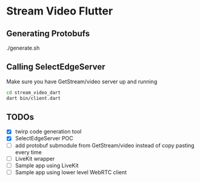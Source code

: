 # Stream Video Flutter

## Generating Protobufs
./generate.sh

## Calling SelectEdgeServer

Make sure you have GetStream/video server up and running

```bash
cd stream_video_dart
dart bin/client.dart
```


## TODOs
- [x] twirp code generation tool
- [x] SelectEdgeServer POC
- [ ] add protobuf submodule from GetStream/video instead of copy pasting every time
- [ ] LiveKit wrapper
- [ ] Sample app using LiveKit
- [ ] Sample app using lower level WebRTC client
